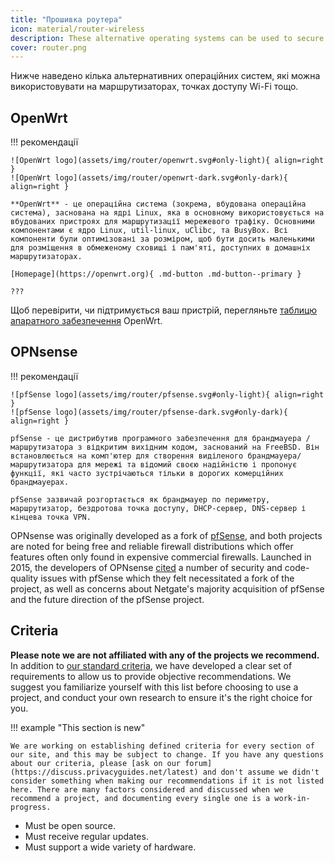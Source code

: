 ```yaml
---
title: "Прошивка роутера"
icon: material/router-wireless
description: These alternative operating systems can be used to secure your router or Wi-Fi access point.
cover: router.png
---
```


Нижче наведено кілька альтернативних операційних систем, які можна використовувати на маршрутизаторах, точках доступу Wi-Fi тощо.

## OpenWrt

!!! рекомендації

    ![OpenWrt logo](assets/img/router/openwrt.svg#only-light){ align=right }
    ![OpenWrt logo](assets/img/router/openwrt-dark.svg#only-dark){ align=right }
    
    **OpenWrt** - це операційна система (зокрема, вбудована операційна система), заснована на ядрі Linux, яка в основному використовується на вбудованих пристроях для маршрутизації мережевого трафіку. Основними компонентами є ядро Linux, util-linux, uClibc, та BusyBox. Всі компоненти були оптимізовані за розміром, щоб бути досить маленькими для розміщення в обмеженому сховищі і пам'яті, доступних в домашніх маршрутизаторах.
    
    [Homepage](https://openwrt.org){ .md-button .md-button--primary }
    
    ???

Щоб перевірити, чи підтримується ваш пристрій, перегляньте [таблицю апаратного забезпечення](https://openwrt.org/toh/start) OpenWrt.

## OPNsense

!!! рекомендації

    ![pfSense logo](assets/img/router/pfsense.svg#only-light){ align=right }
    ![pfSense logo](assets/img/router/pfsense-dark.svg#only-dark){ align=right }
    
    pfSense - це дистрибутив програмного забезпечення для брандмауера / маршрутизатора з відкритим вихідним кодом, заснований на FreeBSD. Він встановлюється на комп'ютер для створення виділеного брандмауера/маршрутизатора для мережі та відомий своєю надійністю і пропонує функції, які часто зустрічаються тільки в дорогих комерційних брандмауерах.
    
    pfSense зазвичай розгортається як брандмауер по периметру, маршрутизатор, бездротова точка доступу, DHCP-сервер, DNS-сервер і кінцева точка VPN.

OPNsense was originally developed as a fork of [pfSense](https://en.wikipedia.org/wiki/PfSense), and both projects are noted for being free and reliable firewall distributions which offer features often only found in expensive commercial firewalls. Launched in 2015, the developers of OPNsense [cited](https://docs.opnsense.org/history/thefork.html) a number of security and code-quality issues with pfSense which they felt necessitated a fork of the project, as well as concerns about Netgate's majority acquisition of pfSense and the future direction of the pfSense project.

## Criteria

**Please note we are not affiliated with any of the projects we recommend.** In addition to [our standard criteria](about/criteria.md), we have developed a clear set of requirements to allow us to provide objective recommendations. We suggest you familiarize yourself with this list before choosing to use a project, and conduct your own research to ensure it's the right choice for you.

!!! example "This section is new"

    We are working on establishing defined criteria for every section of our site, and this may be subject to change. If you have any questions about our criteria, please [ask on our forum](https://discuss.privacyguides.net/latest) and don't assume we didn't consider something when making our recommendations if it is not listed here. There are many factors considered and discussed when we recommend a project, and documenting every single one is a work-in-progress.

- Must be open source.
- Must receive regular updates.
- Must support a wide variety of hardware.
